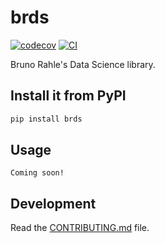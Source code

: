 # brds

[![codecov](https://codecov.io/gh/brahle/brds/branch/main/graph/badge.svg?token=brds_token_here)](https://codecov.io/gh/brahle/brds)
[![CI](https://github.com/brahle/brds/actions/workflows/main.yml/badge.svg)](https://github.com/brahle/brds/actions/workflows/main.yml)

Bruno Rahle's Data Science library.

## Install it from PyPI

```bash
pip install brds
```

## Usage

```
Coming soon!
```

## Development

Read the [CONTRIBUTING.md](CONTRIBUTING.md) file.
